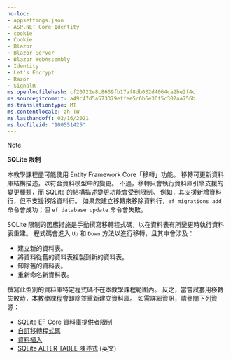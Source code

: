 ```yaml
---
no-loc:
- appsettings.json
- ASP.NET Core Identity
- cookie
- Cookie
- Blazor
- Blazor Server
- Blazor WebAssembly
- Identity
- Let's Encrypt
- Razor
- SignalR
ms.openlocfilehash: cf20722e8c8669fb17af8db032d4064ca2be2f4c
ms.sourcegitcommit: a49c47d5a573379effee5c6b6e36f5c302aa756b
ms.translationtype: MT
ms.contentlocale: zh-TW
ms.lasthandoff: 02/16/2021
ms.locfileid: "100551425"
---
```

> [!NOTE]
> 
> **SQLite 限制**
>
> 本教學課程盡可能使用 Entity Framework Core「移轉」功能。 移轉可更新資料庫結構描述，以符合資料模型中的變更。 不過，移轉只會執行資料庫引擎支援的變更種類，而 SQLite 的結構描述變更功能會受到限制。 例如，其支援新增資料行，但不支援移除資料行。 如果您建立移轉來移除資料行，`ef migrations add` 命令會成功；但 `ef database update` 命令會失敗。 
>
> SQLite 限制的因應措施是手動撰寫移轉程式碼，以在資料表有所變更時執行資料表重建。 程式碼會進入 `Up` 和 `Down` 方法以進行移轉，且其中會涉及：
>
> * 建立新的資料表。
> * 將資料從舊的資料表複製到新的資料表。
> * 卸除舊的資料表。
> * 重新命名新資料表。
>
> 撰寫此型別的資料庫特定程式碼不在本教學課程範圍內。 反之，當嘗試套用移轉失敗時，本教學課程會卸除並重新建立資料庫。 如需詳細資訊，請參閱下列資源：
>
> * [SQLite EF Core 資料庫提供者限制](/ef/core/providers/sqlite/limitations)
> * [自訂移轉程式碼](/ef/core/managing-schemas/migrations/#customize-migration-code)
> * [資料植入](/ef/core/modeling/data-seeding)
> * [SQLite ALTER TABLE 陳述式](https://sqlite.org/lang_altertable.html) \(英文\)